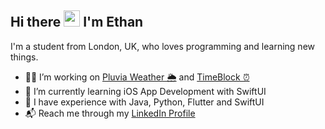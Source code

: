 ## Hi there <img src="https://raw.githubusercontent.com/MartinHeinz/MartinHeinz/master/wave.gif" width="26px"> I'm Ethan

I'm a student from London, UK, who loves programming and learning new things.

- 🧑‍💻 I’m working on [Pluvia Weather 🌦](https://github.com/SpicyChair/pluvia_weather_flutter) and [TimeBlock ⏰](https://github.com/SpicyChair/timeblock_flutter)
- 🌱 I’m currently learning iOS App Development with SwiftUI
- 🎯 I have experience with Java, Python, Flutter and SwiftUI
- 📬 Reach me through my [LinkedIn Profile](https://www.linkedin.com/in/ethanscotthin/)
